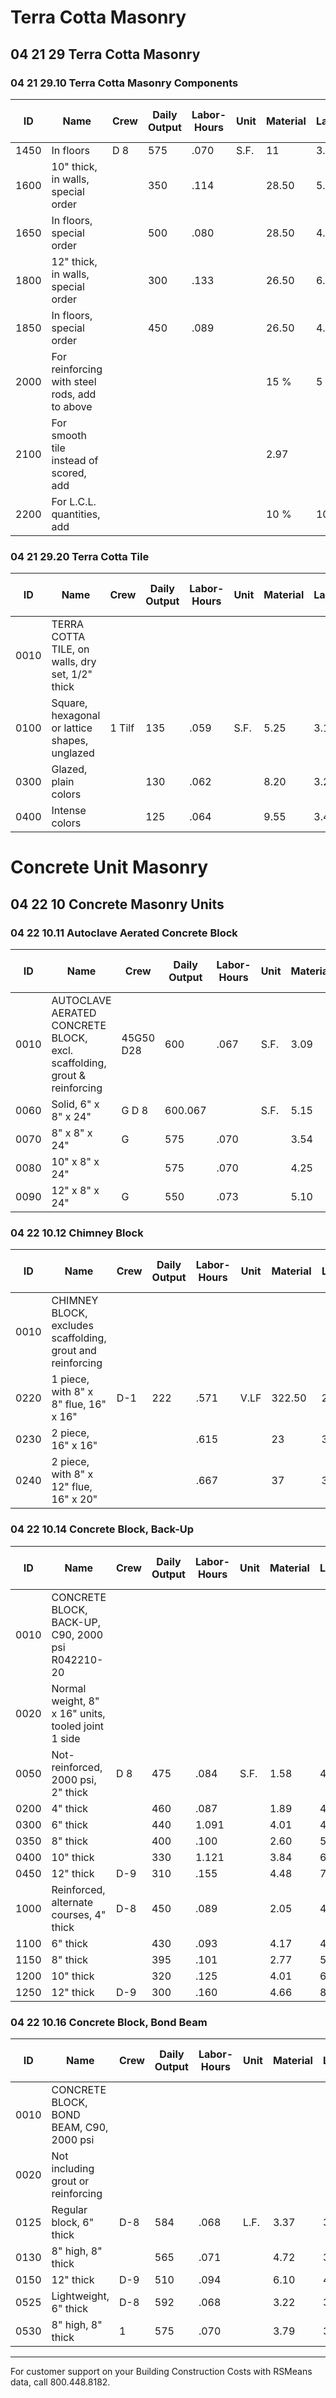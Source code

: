 # Terra Cotta Masonry

## 04 21 29 Terra Cotta Masonry

### 04 21 29.10 Terra Cotta Masonry Components

| ID   | Name                                              | Crew | Daily Output | Labor-Hours | Unit | Material | Labor | Equipment | Total | Total Incl O&P |
|------|---------------------------------------------------|------|--------------|-------------|------|----------|-------|-----------|-------|----------------|
| 1450 | In floors                                         | D 8  | 575          | .070        | S.F. | 11       | 3.56  |           | 14.56 | 17.45          |
| 1600 | 10" thick, in walls, special order                |      | 350          | .114        |      | 28.50    | 5.85  |           | 34.35 | 40.50          |
| 1650 | In floors, special order                          |      | 500          | .080        |      | 28.50    | 4.09  |           | 32.59 | 37.50          |
| 1800 | 12" thick, in walls, special order                |      | 300          | .133        |      | 26.50    | 6.80  |           | 33.30 | 40             |
| 1850 | In floors, special order                          |      | 450          | .089        |      | 26.50    | 4.55  |           | 31.05 | 36.50          |
| 2000 | For reinforcing with steel rods, add to above     |      |              |             |      | 15 %     | 5 %   |           |       |                |
| 2100 | For smooth tile instead of scored, add            |      |              |             |      | 2.97     |       |           | 2.97  | 3.27           |
| 2200 | For L.C.L. quantities, add                        |      |              |             |      | 10 %     | 10 %  |           |       |                |

### 04 21 29.20 Terra Cotta Tile

| ID   | Name                                                        | Crew  | Daily Output | Labor-Hours | Unit | Material | Labor | Equipment | Total | Total Incl O&P |
|------|-------------------------------------------------------------|-------|--------------|-------------|------|----------|-------|-----------|-------|----------------|
| 0010 | TERRA COTTA TILE, on walls, dry set, 1/2" thick             |       |              |             |      |          |       |           |       |                |
| 0100 | Square, hexagonal or lattice shapes, unglazed                | 1 Tilf| 135          | .059        | S.F. | 5.25     | 3.15  |           | 8.40  | 10.40          |
| 0300 | Glazed, plain colors                                         |       | 130          | .062        |      | 8.20     | 3.27  |           | 11.47 | 13.80          |
| 0400 | Intense colors                                               |       | 125          | .064        |      | 9.55     | 3.40  |           | 12.95 | 15.50          |

# Concrete Unit Masonry

## 04 22 10 Concrete Masonry Units

### 04 22 10.11 Autoclave Aerated Concrete Block

| ID   | Name                                                                 | Crew  | Daily Output | Labor-Hours | Unit | Material | Labor | Equipment | Total | Total Incl O&P |
|------|----------------------------------------------------------------------|-------|--------------|-------------|------|----------|-------|-----------|-------|----------------|
| 0010 | AUTOCLAVE AERATED CONCRETE BLOCK, excl. scaffolding, grout & reinforcing | 45G50 D28 | 600 | .067 | S.F. | 3.09 | 3.41 | | 6.50 | 8.50 |
| 0060 | Solid, 6" x 8" x 24"                                                 | G D 8 | 600.067      |             | S.F. | 5.15     | 3.41  |           | 8.56  | 10.75          |
| 0070 | 8" x 8" x 24"                                                        | G     | 575          | .070        |      | 3.54     | 3.56  |           | 7.10  | 9.25           |
| 0080 | 10" x 8" x 24"                                                       |       | 575          | .070        |      | 4.25     | 3.56  |           | 7.81  | 10             |
| 0090 | 12" x 8" x 24"                                                       | G     | 550          | .073        |      | 5.10     | 3.72  |           | 8.82  | 11.20          |

### 04 22 10.12 Chimney Block

| ID   | Name                                                                 | Crew | Daily Output | Labor-Hours | Unit | Material | Labor | Equipment | Total | Total Incl O&P |
|------|----------------------------------------------------------------------|------|--------------|-------------|------|----------|-------|-----------|-------|----------------|
| 0010 | CHIMNEY BLOCK, excludes scaffolding, grout and reinforcing           |      |              |             |      |          |       |           |       |                |
| 0220 | 1 piece, with 8" x 8" flue, 16" x 16"                                | D-1  | 222          | .571        | V.LF | 322.50   | 28.50 |           | 51    | 67.50          |
| 0230 | 2 piece, 16" x 16"                                                   |      |              | .615        |      | 23       | 31    |           | 54    | 71.50          |
| 0240 | 2 piece, with 8" x 12" flue, 16" x 20"                               |      |              | .667        |      | 37       | 33.50 |           | 70.50 | 90.50          |

### 04 22 10.14 Concrete Block, Back-Up

| ID   | Name                                                                 | Crew   | Daily Output | Labor-Hours | Unit | Material | Labor | Equipment | Total | Total Incl O&P |
|------|----------------------------------------------------------------------|--------|--------------|-------------|------|----------|-------|-----------|-------|----------------|
| 0010 | CONCRETE BLOCK, BACK-UP, C90, 2000 psi R042210-20                    |        |              |             |      |          |       |           |       |                |
| 0020 | Normal weight, 8" x 16" units, tooled joint 1 side                   |        |              |             |      |          |       |           |       | 20             |
| 0050 | Not-reinforced, 2000 psi, 2" thick                                   | D 8    | 475          | .084        | S.F. | 1.58     | 4.31  |           | 5.89  | 8.20           |
| 0200 | 4" thick                                                             |        | 460          | .087        |      | 1.89     | 4.45  |           | 6.34  | 8.80           |
| 0300 | 6" thick                                                             |        | 440          | 1.091       |      | 4.01     | 4.65  |           | 8.66  | 11.40          |
| 0350 | 8" thick                                                             |        | 400          | .100        |      | 2.60     | 5.10  |           | 7.70  | 10.55          |
| 0400 | 10" thick                                                            |        | 330          | 1.121       |      | 3.84     | 6.20  |           | 10.04 | 13.50          |
| 0450 | 12" thick                                                            | D-9    | 310          | .155        |      | 4.48     | 7.75  |           | 12.23 | 16.55          |
| 1000 | Reinforced, alternate courses, 4" thick                              | D-8    | 450          | .089        |      | 2.05     | 4.55  |           | 6.60  | 9.10           |
| 1100 | 6" thick                                                             |        | 430          | .093        |      | 4.17     | 4.76  |           | 8.93  | 11.75          |
| 1150 | 8" thick                                                             |        | 395          | .101        |      | 2.77     | 5.20  |           | 7.97  | 10.85          |
| 1200 | 10" thick                                                            |        | 320          | .125        |      | 4.01     | 6.40  |           | 10.41 | 14             |
| 1250 | 12" thick                                                            | D-9    | 300          | .160        |      | 4.66     | 8     |           | 12.66 | 17.15          |

### 04 22 10.16 Concrete Block, Bond Beam

| ID   | Name                                                                 | Crew | Daily Output | Labor-Hours | Unit | Material | Labor | Equipment | Total | Total Incl O&P |
|------|----------------------------------------------------------------------|------|--------------|-------------|------|----------|-------|-----------|-------|----------------|
| 0010 | CONCRETE BLOCK, BOND BEAM, C90, 2000 psi                            |      |              |             |      |          |       |           |       |                |
| 0020 | Not including grout or reinforcing                                   |      |              |             |      |          |       |           |       |                |
| 0125 | Regular block, 6" thick                                              | D-8  | 584          | .068        | L.F. | 3.37     | 3.50  |           | 6.87  | 8.95           |
| 0130 | 8" high, 8" thick                                                    |      | 565          | .071        |      | 4.72     | 3.62  |           | 8.34  | 10.65          |
| 0150 | 12" thick                                                            | D-9  | 510          | .094        |      | 6.10     | 4.72  |           | 10.82 | 13.80          |
| 0525 | Lightweight, 6" thick                                                | D-8  | 592          | .068        |      | 3.22     | 3.46  |           | 6.68  | 8.75           |
| 0530 | 8" high, 8" thick                                                    | 1    | 575          | .070        |      | 3.79     | 3.56  |           | 7.35  | 9.50           |

---

For customer support on your Building Construction Costs with RSMeans data, call 800.448.8182.